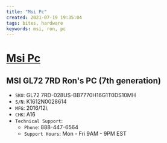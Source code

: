 ```yaml
---
title: "Msi Pc"
created: 2021-07-19 19:35:04
tags: bites, hardware
keywords: msi, ron, pc
---
```


# [Msi Pc](http://us.msi.com)

## MSI GL72 7RD Ron's PC (7th generation)

- `SKU`: GL72 7RD-028US-BB7770H16G1T0DS10MH
- `S/N`: K1612N0028614
- `MFG`: 2016/12\
- `CHK`: A16
- `Technical Support`:
  - `Phone`: 888-447-6564
  - `Support Hours`: Mon - Fri 9AM - 9PM EST
